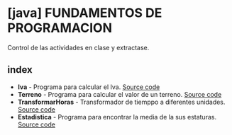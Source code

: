 # [java] FUNDAMENTOS DE PROGRAMACION
Control de las actividades en clase y extractase.


## index

- **Iva** - Programa para calcular el Iva. [Source code](https://github.com/baesparza/-java-FUNDAMENTOS-DE-PROGRAMACION/blob/master/Iva/src/iva/Iva.java)
- **Terreno** - Programa para calcular el valor de un terreno. [Source code](https://github.com/baesparza/-java-FUNDAMENTOS-DE-PROGRAMACION/blob/master/Terreno/src/terreno/Terreno.java)
- **TransformarHoras** - Transformador de tiemppo a diferentes unidades. [Source code](https://github.com/baesparza/-java-FUNDAMENTOS-DE-PROGRAMACION/blob/master/TransformarHoras/src/transformarhoras/TransformarHoras.java)
- **Estadistica** - Programa para encontrar la media de la sus estaturas. [Source code](https://github.com/baesparza/-java-FUNDAMENTOS-DE-PROGRAMACION/blob/master/Estadistica/src/estadistica/Estadistica.java)
